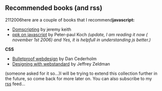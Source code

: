 <article><h2>Recommended books (and rss)</h2><time><span class="day">2</span><span class="month">11</span><span class="year">2006</span></time>here are a couple of books that I recommend<strong>javascript:</strong><ul>	<li><a title="domscripting by jeremy keith" href="http://www.domscripting.com/book/sample/">Domscripting</a> by jeremy keith</li>	<li><a title="buy his book!" href="http://www.quirksmode.org/book/">ppk on javascript</a> by Peter-paul Koch <em>(update, I am reading it now ( november 1st 2006) and Yes, it is helpfull in understanding js better.)</em></li></ul><strong>CSS</strong><ul>	<li><a href="http://www.simplebits.com/publications/bulletproof/">Bulletproof webdesign</a> by Dan Cederholm</li>	<li><a href="http://www.zeldman.com/dwws/">Designing with webstandard</a> by Jeffrey Zeldman</li></ul>(someone asked for it so...)I will be trying to extend this collection further in the future, so come back for more later on. You can also subscribe to my <a title="rss for wnas" href="feed://www.wnas.nl/?feed=rss2">rss</a> feed...</article>